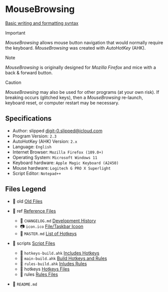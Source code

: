 # MouseBrowsing

[Basic writing and formatting syntax](https://docs.github.com/en/get-started/writing-on-github/getting-started-with-writing-and-formatting-on-github/basic-writing-and-formatting-syntax)

> [!IMPORTANT]
> _MouseBrowsing_ allows mouse button navigation that would normally require the keyboard. _MouseBrowsing_ was created with _AutoHotKey_ (AHK).

> [!NOTE]
> _MouseBrowsing_ is originally designed for _Mozilla Firefox_ and mice with a back & forward button.

> [!CAUTION]
> _MouseBrowsing_ may also be used for other programs (at your own risk). If breaking occurs (glitched keys), then a _MouseBrowsing_ re-launch, keyboard reset, or computer restart may be necessary.

## Specifications

- Author: slipped <digit-0.slipped@icloud.com>
- Program Version: `2.3`
- AutoHotKey (AHK) Version: `2.x`
- Language: `English`
- Internet Browser: `Mozilla Firefox (109.0+)`
- Operating System: `Microsoft Windows 11`
- Keyboard hardware: `Apple Magic Keyboard (A2450)`
- Mouse hardware: `Logitech G PRO X Superlight`
- Script Editor: `Notepad++`

## Files Legend

- :file_folder: old [Old Files](old) 

- :file_folder: ref [Reference Files](ref)
	- :memo: `CHANGELOG.md` [Development History](ref/CHANGELOG.md)
	- :camera: `icon.ico` [File/Taskbar Icoon](ref/icon.ico)
	- :key: `MASTER.md` [List of Hotkeys](ref/MASTER.md)

- :file_folder: scripts [Script Files](scripts)
	- :memo: `hotkeys-build.ahk` [Includes Hotkeys](scripts/hotkeys-build.ahk)
	- :memo: `main-build.ahk` [Build Hotkeys and Rules](scripts/main-build.ahk)
	- :memo: `rules-build.ahk` [Inludes Rules](scripts/rules-build.ahk)
	- :file_folder: hotkeys [Hotkeys Files](scripts/hotkeys)
	- :file_folder: rules [Rules Files](scripts/rules)

- :memo: `README.md`
